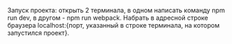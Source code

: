 Запуск проекта: открыть 2 терминала, в одном написать команду npm run dev, в другом - npm run webpack.
Набрать в адресной строке браузера localhost:{порт, указанный в строке терминала, на котором запустился проект}.
